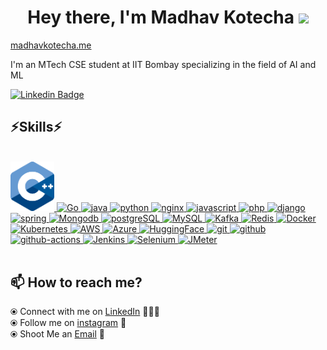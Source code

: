 <h1 align="center">Hey there, I'm Madhav Kotecha <img src="https://media.giphy.com/media/hvRJCLFzcasrR4ia7z/giphy.gif" width="35"></h1>

<a href="https://madhavkotecha.me">madhavkotecha.me</a>

I'm an MTech CSE student at IIT Bombay specializing in the field of AI and ML

[![Linkedin Badge](https://img.shields.io/badge/-Madhav_Kotecha-blue?style=flat-square&logo=Linkedin&logoColor=white&link=https://www.linkedin.com/in/madhav-kotecha/)](https://www.linkedin.com/in/madhav-kotecha/)

## ⚡Skills⚡

<br>

<div align="left">

<a href="https://isocpp.org/" target="_blank">
<img src="https://github.com/walkxcode/dashboard-icons/blob/main/svg/cpp.svg" alt="C++" width=70 title="C++"/>
</a>
<a href="https://go.dev/" target="_blank">
<img src="https://www.vectorlogo.zone/logos/golang/golang-icon.svg" alt="Go" width=70 title="GO"/>
</a>
<a href="https://www.java.com/" target="_blank">
<img src="https://www.vectorlogo.zone/logos/java/java-icon.svg" alt="java" width=35 title="java"/>
</a>
<a href="https://www.python.org/" target="_blank">
<img src="https://www.vectorlogo.zone/logos/python/python-icon.svg" alt="python" width=35 title="python"/>
</a>
<a href="https://www.nginx.com/" target="_blank">
<img src="https://www.vectorlogo.zone/logos/nginx/nginx-icon.svg" alt="nginx" width=35 title="nginx"/>
</a>
<a href="https://developer.mozilla.org/en-US/docs/Web/JavaScript" target="_blank">
<img src="https://upload.vectorlogo.zone/logos/javascript/images/239ec8a4-163e-4792-83b6-3f6d96911757.svg" alt="javascript" width=35 title="javascript"/>
</a>
<a href="https://www.php.net/" target="_blank">
<img src="https://www.vectorlogo.zone/logos/php/php-icon.svg" alt="php" width=35 title="php"/>
</a>
<a href="https://www.djangoproject.com/" target="_blank">
<img src="https://www.vectorlogo.zone/logos/djangoproject/djangoproject-ar21.svg" alt="django" width=35 title="django"/>
</a>
<a href="https://spring.io/projects/spring-boot" target="_blank">
<img src="https://www.vectorlogo.zone/logos/springio/springio-ar21.svg" alt="spring" width=35 title="spring"/>
</a>




<a href="https://www.mongodb.com/" target="_blank">
<img src="https://www.vectorlogo.zone/logos/mongodb/mongodb-icon.svg" alt="Mongodb" width=35 title="MongoDB"/>
</a>
<a href="https://www.postgresql.org/" target="_blank">
<img src="https://www.vectorlogo.zone/logos/postgresql/postgresql-ar21.svg" alt="postgreSQL" width=80 title="postgreSQL"/>
</a>
<a href="https://www.mysql.com/" target="_blank">
<img src="https://www.vectorlogo.zone/logos/mysql/mysql-ar21.svg" alt="MySQL" width=80 title="MySQL"/>
</a>
<a href="https://kafka.apache.org/" target="_blank">
<img src="https://www.vectorlogo.zone/logos/apache_kafka/apache_kafka-ar21.svg" alt="Kafka" width=80 title="Kafka"/>
</a>
<a href="https://redis.io/" target="_blank">
<img src="https://www.vectorlogo.zone/logos/redis/redis-ar21.svg" alt="Redis" width=80 title="REDIS"/>
</a>

<a href="https://www.docker.com/" target="_blank">
<img src="https://www.vectorlogo.zone/logos/docker/docker-icon.svg" alt="Docker" width=35 title="Docker"/>
</a>
<a href="https://kubernetes.io/" target="_blank">
<img src="https://www.vectorlogo.zone/logos/kubernetes/kubernetes-icon.svg" alt="Kubernetes" width=35 title="Kubernetes"/>
</a>
<a href="https://aws.amazon.com/" target="_blank">
<img src="https://www.vectorlogo.zone/logos/amazon_aws/amazon_aws-ar21.svg" alt="AWS" width=80 title="AWS"/>
</a>
<a href="https://azure.microsoft.com/" target="_blank">
<img src="https://www.vectorlogo.zone/logos/microsoft_azure/microsoft_azure-ar21.svg" alt="Azure" width=80 title="Azure"/>
</a>
<a href="https://huggingface.co/" target="_blank">
<img src="https://github.com/gilbarbara/logos/blob/main/logos/hugging-face-icon.svg" alt="HuggingFace" width=80 title="HuggingFace"/>
</a>
    
<a href="https://git-scm.com/" target="_blank">
<img src="https://www.vectorlogo.zone/logos/git-scm/git-scm-icon.svg" alt="git" width=35 title="git"/>
</a>
<a href="https://github.com/" target="_blank">
<img src="https://www.vectorlogo.zone/logos/github/github-icon.svg" alt="github" width=35 title="github"/>
</a>
<a href="https://github.com/features/actions" target="_blank">
<img src="https://github.githubassets.com/images/modules/site/features/actions-icon-actions.svg" alt="github-actions" width=35 title="github actions"/>
</a>
<a href="https://www.jenkins.io/" target="_blank">
<img src="https://www.vectorlogo.zone/logos/jenkins/jenkins-icon.svg" alt="Jenkins" width=35 title="Jenkins"/>
</a>
<a href="https://www.selenium.dev/" target="_blank">
<img src="https://github.com/gilbarbara/logos/blob/main/logos/selenium.svg" alt="Selenium" width=35 title="Selenium"/>
</a>
<a href="https://jmeter.apache.org/" target="_blank">
<img src="https://en.wikipedia.org/wiki/File:Apache_JMeter_Logo.svg" alt="JMeter" width=35 title="JMeter"/>
</a>

<!-- Is commented things even technology? 
 Ok, jokeas apart, I will learn in future if requirement appears suddenly :) -->
<!-- <a href="https://nodejs.org/en/" target="_blank">
<img src="https://www.vectorlogo.zone/logos/nodejs/nodejs-icon.svg" alt="Node.js" width=35 title="node.js"/> 
</a> -->
<!-- <a href="https://expressjs.com/" target="_blank">
<img src="https://www.vectorlogo.zone/logos/expressjs/expressjs-ar21.svg" alt="Express.js" width=80 title="Express.js"/>
</a> -->
<!-- <a href="https://nextjs.org/" target="_blank">
<img src="https://upload.wikimedia.org/wikipedia/commons/8/8e/Nextjs-logo.svg" alt="Nextess.js" width=70 title="Next.js"/>
</a> -->
<!-- <a href="https://www.typescriptlang.org/" target="_blank">
<img src="https://www.vectorlogo.zone/logos/typescriptlang/typescriptlang-icon.svg" alt="typescript" width=35 title="typescript"/>
</a> -->
<!-- <a href="https://reactjs.org/" target="_blank">
<img src="https://www.vectorlogo.zone/logos/reactjs/reactjs-icon.svg" alt="react.js" width=35 title="react.js"/>
</a> -->
<!-- <a href="https://jestjs.io/" target="_blank">
<img src="https://www.vectorlogo.zone/logos/jestjsio/jestjsio-ar21.svg" alt="jest.js" width=80 title="JEST"/>
</a> -->
<!-- <a href="https://graphql.org/" target="_blank">
<img src="https://www.vectorlogo.zone/logos/graphql/graphql-icon.svg" alt="GrapgQL" width=35 title="GraphQL"/>
</a> -->
<!-- <a href="https://tailwindcss.com/" target="_blank">
<img src="https://www.vectorlogo.zone/logos/tailwindcss/tailwindcss-icon.svg" alt="Tailwind CSS" width=35 title="tailwind css"/>
</a> -->
<!-- <a href="https://www.cypress.io/" target="_blank">
<img src="https://raw.githubusercontent.com/gilbarbara/logos/c8749cfc4be0e67a266be0554282d73d967db910/logos/cypress.svg" alt="cypress" title="CYPRESS" width=80/>
</a> -->
</div>

<br />

## 📫 How to reach me?

⦿ Connect with me on [LinkedIn](https://www.linkedin.com/in/madhav-kotecha/) 👨🏻‍💻 <br>
⦿ Follow me on [instagram](https://www.instagram.com/imadhavk/) 🤩 <br>
⦿ Shoot Me an [Email](mailto:madhav.g.kotecha@gmail.com) 💌 <br>


<!--
**madhavkotecha/madhavkotecha** is a ✨ _special_ ✨ repository because its `README.md` (this file) appears on your GitHub profile.

Here are some ideas to get you started:

- 🔭 I’m currently working on ...
- 🌱 I’m currently learning ...
- 👯 I’m looking to collaborate on ...
- 🤔 I’m looking for help with ...
- 💬 Ask me about ...
- 📫 How to reach me: ...
- 😄 Pronouns: ...
- ⚡ Fun fact: ...
-->
